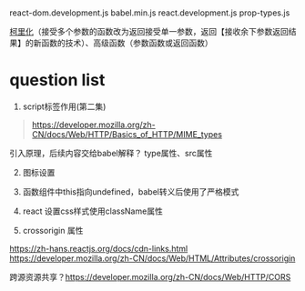 # 
react-dom.development.js
babel.min.js
react.development.js
prop-types.js


[柯里化](https://www.jianshu.com/p/2975c25e4d71)（接受多个参数的函数改为返回接受单一参数，返回【接收余下参数返回结果】的新函数的技术）、高级函数（参数函数或返回函数）

# question list

1. script标签作用(第二集)

> https://developer.mozilla.org/zh-CN/docs/Web/HTTP/Basics_of_HTTP/MIME_types

引入<script type="text/babel"></script>原理，后续内容交给babel解释？ type属性、src属性

2. 图标设置

3. 函数组件中this指向undefined，babel转义后使用了严格模式

4. react 设置css样式使用className属性

5.  crossorigin 属性 

https://zh-hans.reactjs.org/docs/cdn-links.html
https://developer.mozilla.org/zh-CN/docs/Web/HTML/Attributes/crossorigin

跨源资源共享？https://developer.mozilla.org/zh-CN/docs/Web/HTTP/CORS